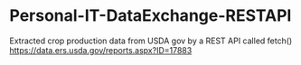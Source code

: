 # Personal-IT-DataExchange-RESTAPI

Extracted crop production data from USDA gov by a REST API called fetch() https://data.ers.usda.gov/reports.aspx?ID=17883
